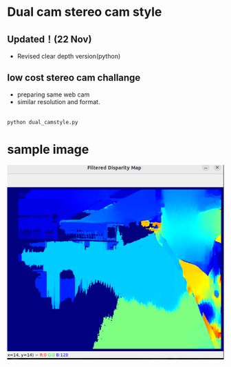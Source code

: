 # Dual cam stereo cam style

## Updated！(22 Nov)
- Revised clear depth version(python)

## low cost stereo cam challange
- preparing same web cam
- similar resolution and format.

```

python dual_camstyle.py
```
# sample image

![Test Image 1](sample.png)
